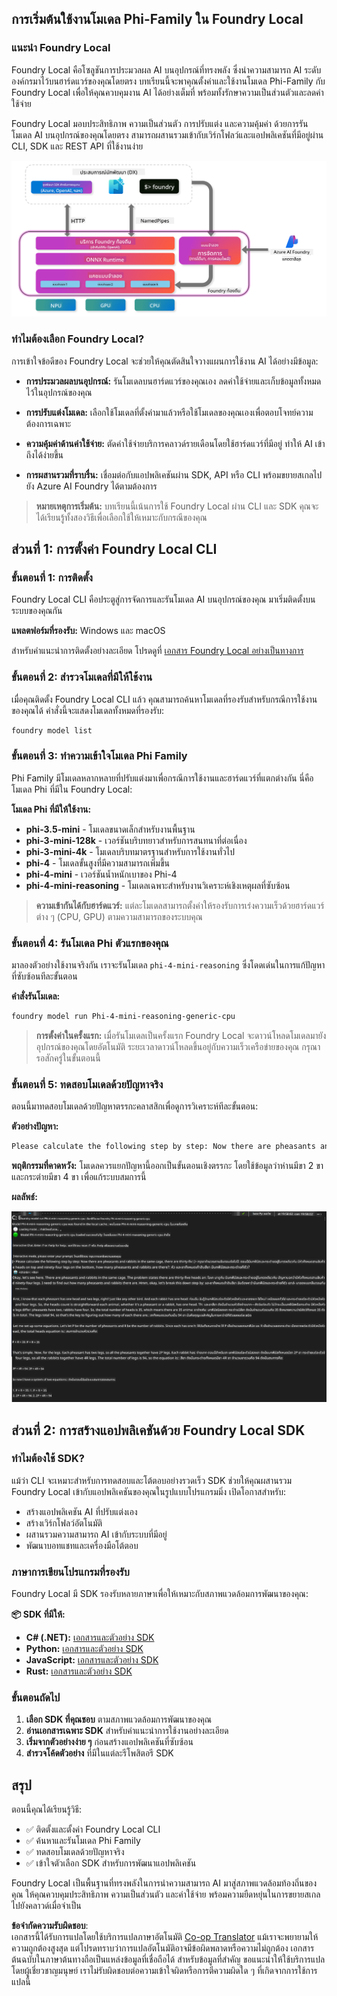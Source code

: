 <!--
CO_OP_TRANSLATOR_METADATA:
{
  "original_hash": "52973a5680a65a810aa80b7036afd31f",
  "translation_date": "2025-07-16T19:47:07+00:00",
  "source_file": "md/01.Introduction/02/07.FoundryLocal.md",
  "language_code": "th"
}
-->
## การเริ่มต้นใช้งานโมเดล Phi-Family ใน Foundry Local

### แนะนำ Foundry Local

Foundry Local คือโซลูชันการประมวลผล AI บนอุปกรณ์ที่ทรงพลัง ซึ่งนำความสามารถ AI ระดับองค์กรมาไว้บนฮาร์ดแวร์ของคุณโดยตรง บทเรียนนี้จะพาคุณตั้งค่าและใช้งานโมเดล Phi-Family กับ Foundry Local เพื่อให้คุณควบคุมงาน AI ได้อย่างเต็มที่ พร้อมทั้งรักษาความเป็นส่วนตัวและลดค่าใช้จ่าย

Foundry Local มอบประสิทธิภาพ ความเป็นส่วนตัว การปรับแต่ง และความคุ้มค่า ด้วยการรันโมเดล AI บนอุปกรณ์ของคุณโดยตรง สามารถผสานรวมเข้ากับเวิร์กโฟลว์และแอปพลิเคชันที่มีอยู่ผ่าน CLI, SDK และ REST API ที่ใช้งานง่าย

![arch](../../../../../translated_images/foundry-local-arch.8823e321dd8258d7d68815ddb0153503587142ff32e6997041c7cf0c9df24b49.th.png)

### ทำไมต้องเลือก Foundry Local?

การเข้าใจข้อดีของ Foundry Local จะช่วยให้คุณตัดสินใจวางแผนการใช้งาน AI ได้อย่างมีข้อมูล:

- **การประมวลผลบนอุปกรณ์:** รันโมเดลบนฮาร์ดแวร์ของคุณเอง ลดค่าใช้จ่ายและเก็บข้อมูลทั้งหมดไว้ในอุปกรณ์ของคุณ

- **การปรับแต่งโมเดล:** เลือกใช้โมเดลที่ตั้งค่ามาแล้วหรือใช้โมเดลของคุณเองเพื่อตอบโจทย์ความต้องการเฉพาะ

- **ความคุ้มค่าด้านค่าใช้จ่าย:** ตัดค่าใช้จ่ายบริการคลาวด์รายเดือนโดยใช้ฮาร์ดแวร์ที่มีอยู่ ทำให้ AI เข้าถึงได้ง่ายขึ้น

- **การผสานรวมที่ราบรื่น:** เชื่อมต่อกับแอปพลิเคชันผ่าน SDK, API หรือ CLI พร้อมขยายสเกลไปยัง Azure AI Foundry ได้ตามต้องการ

> **หมายเหตุการเริ่มต้น:** บทเรียนนี้เน้นการใช้ Foundry Local ผ่าน CLI และ SDK คุณจะได้เรียนรู้ทั้งสองวิธีเพื่อเลือกใช้ให้เหมาะกับกรณีของคุณ

## ส่วนที่ 1: การตั้งค่า Foundry Local CLI

### ขั้นตอนที่ 1: การติดตั้ง

Foundry Local CLI คือประตูสู่การจัดการและรันโมเดล AI บนอุปกรณ์ของคุณ มาเริ่มติดตั้งบนระบบของคุณกัน

**แพลตฟอร์มที่รองรับ:** Windows และ macOS

สำหรับคำแนะนำการติดตั้งอย่างละเอียด โปรดดูที่ [เอกสาร Foundry Local อย่างเป็นทางการ](https://github.com/microsoft/Foundry-Local/blob/main/README.md)

### ขั้นตอนที่ 2: สำรวจโมเดลที่มีให้ใช้งาน

เมื่อคุณติดตั้ง Foundry Local CLI แล้ว คุณสามารถค้นหาโมเดลที่รองรับสำหรับกรณีการใช้งานของคุณได้ คำสั่งนี้จะแสดงโมเดลทั้งหมดที่รองรับ:


```bash
foundry model list
```

### ขั้นตอนที่ 3: ทำความเข้าใจโมเดล Phi Family

Phi Family มีโมเดลหลากหลายที่ปรับแต่งมาเพื่อกรณีการใช้งานและฮาร์ดแวร์ที่แตกต่างกัน นี่คือโมเดล Phi ที่มีใน Foundry Local:

**โมเดล Phi ที่มีให้ใช้งาน:** 

- **phi-3.5-mini** - โมเดลขนาดเล็กสำหรับงานพื้นฐาน
- **phi-3-mini-128k** - เวอร์ชันบริบทยาวสำหรับการสนทนาที่ต่อเนื่อง
- **phi-3-mini-4k** - โมเดลบริบทมาตรฐานสำหรับการใช้งานทั่วไป
- **phi-4** - โมเดลขั้นสูงที่มีความสามารถเพิ่มขึ้น
- **phi-4-mini** - เวอร์ชันน้ำหนักเบาของ Phi-4
- **phi-4-mini-reasoning** - โมเดลเฉพาะสำหรับงานวิเคราะห์เชิงเหตุผลที่ซับซ้อน

> **ความเข้ากันได้กับฮาร์ดแวร์:** แต่ละโมเดลสามารถตั้งค่าให้รองรับการเร่งความเร็วด้วยฮาร์ดแวร์ต่าง ๆ (CPU, GPU) ตามความสามารถของระบบคุณ

### ขั้นตอนที่ 4: รันโมเดล Phi ตัวแรกของคุณ

มาลองตัวอย่างใช้งานจริงกัน เราจะรันโมเดล `phi-4-mini-reasoning` ซึ่งโดดเด่นในการแก้ปัญหาที่ซับซ้อนทีละขั้นตอน


**คำสั่งรันโมเดล:**

```bash
foundry model run Phi-4-mini-reasoning-generic-cpu
```

> **การตั้งค่าในครั้งแรก:** เมื่อรันโมเดลเป็นครั้งแรก Foundry Local จะดาวน์โหลดโมเดลมายังอุปกรณ์ของคุณโดยอัตโนมัติ ระยะเวลาดาวน์โหลดขึ้นอยู่กับความเร็วเครือข่ายของคุณ กรุณารอสักครู่ในขั้นตอนนี้

### ขั้นตอนที่ 5: ทดสอบโมเดลด้วยปัญหาจริง

ตอนนี้มาทดสอบโมเดลด้วยปัญหาตรรกะคลาสสิกเพื่อดูการวิเคราะห์ทีละขั้นตอน:

**ตัวอย่างปัญหา:**

```txt
Please calculate the following step by step: Now there are pheasants and rabbits in the same cage, there are thirty-five heads on top and ninety-four legs on the bottom, how many pheasants and rabbits are there?
```

**พฤติกรรมที่คาดหวัง:** โมเดลควรแยกปัญหานี้ออกเป็นขั้นตอนเชิงตรรกะ โดยใช้ข้อมูลว่าห่านมีขา 2 ขา และกระต่ายมีขา 4 ขา เพื่อแก้ระบบสมการนี้

**ผลลัพธ์:**

![cli](../../../../../translated_images/cli.862ec6b55c2b5d916093866d4df99190150d4198fd33ab79e586f9d6f5403089.th.png)

## ส่วนที่ 2: การสร้างแอปพลิเคชันด้วย Foundry Local SDK

### ทำไมต้องใช้ SDK?

แม้ว่า CLI จะเหมาะสำหรับการทดสอบและโต้ตอบอย่างรวดเร็ว SDK ช่วยให้คุณผสานรวม Foundry Local เข้ากับแอปพลิเคชันของคุณในรูปแบบโปรแกรมมิ่ง เปิดโอกาสสำหรับ:

- สร้างแอปพลิเคชัน AI ที่ปรับแต่งเอง
- สร้างเวิร์กโฟลว์อัตโนมัติ
- ผสานรวมความสามารถ AI เข้ากับระบบที่มีอยู่
- พัฒนาบอทแชทและเครื่องมือโต้ตอบ

### ภาษาการเขียนโปรแกรมที่รองรับ

Foundry Local มี SDK รองรับหลายภาษาเพื่อให้เหมาะกับสภาพแวดล้อมการพัฒนาของคุณ:

**📦 SDK ที่มีให้:**

- **C# (.NET):** [เอกสารและตัวอย่าง SDK](https://github.com/microsoft/Foundry-Local/tree/main/sdk/cs)
- **Python:** [เอกสารและตัวอย่าง SDK](https://github.com/microsoft/Foundry-Local/tree/main/sdk/python)
- **JavaScript:** [เอกสารและตัวอย่าง SDK](https://github.com/microsoft/Foundry-Local/tree/main/sdk/js)
- **Rust:** [เอกสารและตัวอย่าง SDK](https://github.com/microsoft/Foundry-Local/tree/main/sdk/rust)

### ขั้นตอนถัดไป

1. **เลือก SDK ที่คุณชอบ** ตามสภาพแวดล้อมการพัฒนาของคุณ
2. **อ่านเอกสารเฉพาะ SDK** สำหรับคำแนะนำการใช้งานอย่างละเอียด
3. **เริ่มจากตัวอย่างง่าย ๆ** ก่อนสร้างแอปพลิเคชันที่ซับซ้อน
4. **สำรวจโค้ดตัวอย่าง** ที่มีในแต่ละรีโพสิตอรี SDK

## สรุป

ตอนนี้คุณได้เรียนรู้วิธี:
- ✅ ติดตั้งและตั้งค่า Foundry Local CLI
- ✅ ค้นหาและรันโมเดล Phi Family
- ✅ ทดสอบโมเดลด้วยปัญหาจริง
- ✅ เข้าใจตัวเลือก SDK สำหรับการพัฒนาแอปพลิเคชัน

Foundry Local เป็นพื้นฐานที่ทรงพลังในการนำความสามารถ AI มาสู่สภาพแวดล้อมท้องถิ่นของคุณ ให้คุณควบคุมประสิทธิภาพ ความเป็นส่วนตัว และค่าใช้จ่าย พร้อมความยืดหยุ่นในการขยายสเกลไปยังคลาวด์เมื่อจำเป็น

**ข้อจำกัดความรับผิดชอบ**:  
เอกสารนี้ได้รับการแปลโดยใช้บริการแปลภาษาอัตโนมัติ [Co-op Translator](https://github.com/Azure/co-op-translator) แม้เราจะพยายามให้ความถูกต้องสูงสุด แต่โปรดทราบว่าการแปลอัตโนมัติอาจมีข้อผิดพลาดหรือความไม่ถูกต้อง เอกสารต้นฉบับในภาษาต้นทางถือเป็นแหล่งข้อมูลที่เชื่อถือได้ สำหรับข้อมูลที่สำคัญ ขอแนะนำให้ใช้บริการแปลโดยผู้เชี่ยวชาญมนุษย์ เราไม่รับผิดชอบต่อความเข้าใจผิดหรือการตีความผิดใด ๆ ที่เกิดจากการใช้การแปลนี้
